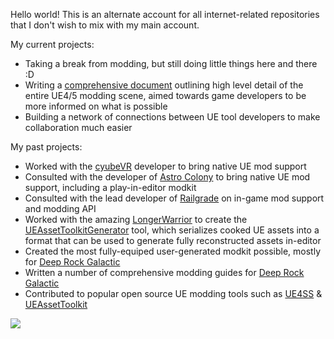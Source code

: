 Hello world! This is an alternate account for all internet-related repositories that I don't wish to mix with my main account. 

My current projects:
- Taking a break from modding, but still doing little things here and there :D
- Writing a [comprehensive document](https://buckminsterfullerene02.github.io/dev-guide/) outlining high level detail of the entire UE4/5 modding scene, aimed towards game developers to be more informed on what is possible
- Building a network of connections between UE tool developers to make collaboration much easier 

My past projects:
- Worked with the [cyubeVR](https://store.steampowered.com/app/619500/cyubeVR/) developer to bring native UE mod support
- Consulted with the developer of [Astro Colony](https://store.steampowered.com/app/1614550/Astro_Colony/) to bring native UE mod support, including a play-in-editor modkit
- Consulted with the lead developer of [Railgrade](https://store.epicgames.com/en-US/p/railgrade) on in-game mod support and modding API 
- Worked with the amazing [LongerWarrior](https://github.com/LongerWarrior) to create the [UEAssetToolkitGenerator](https://github.com/LongerWarrior/UEAssetToolkitGenerator) tool, which serializes cooked UE assets into a format that can be used to generate fully reconstructed assets in-editor
- Created the most fully-equiped user-generated modkit possible, mostly for [Deep Rock Galactic](https://github.com/DRG-Modding/Community-Modkit)
- Written a number of comprehensive modding guides for [Deep Rock Galactic](https://mod.io/u/buckminsterfullerene/r)
- Contributed to popular open source UE modding tools such as [UE4SS](https://github.com/UE4SS-RE/RE-UE4SS) & [UEAssetToolkit](https://github.com/Buckminsterfullerene02/UEAssetToolkit-Fixes)

![](https://github-readme-stats.vercel.app/api?username=Buckminsterfullerene02&show_icons=true&title_color=fff&icon_color=f9f9f9&text_color=9f9f9f&bg_color=0D1117&count_private=false&include_all_commits=true&hide_border=true&hide_title=false)
